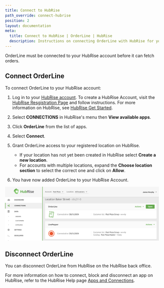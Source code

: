 ```yaml
---
title: Connect to HubRise
path_override: connect-hubrise
position: 2
layout: documentation
meta:
  title: Connect to HubRise | OrderLine | HubRise
  description: Instructions on connecting OrderLine with HubRise for your EPOS to work with other apps as a cohesive whole. Connect apps and synchronise your data.
---
```


OrderLine must be connected to your HubRise account before it can fetch orders.

## Connect OrderLine

To connect OrderLine to your HubRise account:

1. Log in to your [HubRise account](https://manager.hubrise.com). To create a HubRise Account, visit the [HubRise Resgistration Page](https://manager.hubrise.com/signup?locale=en-GB) and follow instructions. For more information on HubRise, see [HubRise Get Started](/docs/get-started/).

1. Select **CONNECTIONS** in HubRise's menu then **View available apps**.

1. Click **OrderLine** from the list of apps.

1. Select **Connect**.

1. Grant OrderLine access to your registered location on HubRise.

   - If your location has not yet been created in HubRise select **Create a new location**.
   - For accounts with multiple locations, expand the **Choose location section** to select the correct one and click on **Allow**.

1. You have now added OrderLine to your HubRise Account.

![OrderLine Connection Example](./images/004-2x-connect-orderline.png)

## Disconnect OrderLine

You can disconnect OrderLine from HubRise on the HubRise back office.

For more information on how to connect, block and disconnect an app on HubRise, refer to the HubRise Help page [Apps and Connections](/docs/connections).
